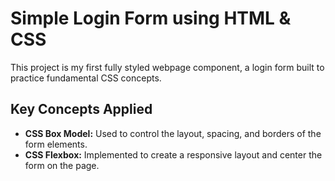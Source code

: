 # Simple Login Form using HTML & CSS

This project is my first fully styled webpage component, a login form built to practice fundamental CSS concepts.

## Key Concepts Applied

* **CSS Box Model:** Used to control the layout, spacing, and borders of the form elements.
* **CSS Flexbox:** Implemented to create a responsive layout and center the form on the page.
